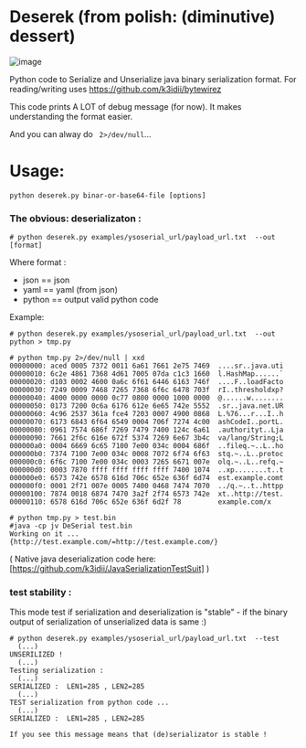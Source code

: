 # Deserek (from polish: (diminutive) dessert)
![image](https://user-images.githubusercontent.com/7603260/183523182-743458f0-ae57-4691-9382-d2d78dbf435d.png)

Python code to Serialize and Unserialize java binary serialization format. 
For reading/writing uses https://github.com/k3idii/bytewirez

This code prints A LOT of debug message (for now).
It makes understanding the format easier. 

And you can alway do ` 2>/dev/null`...

# Usage:
` python deserek.py binar-or-base64-file [options] `

### The obvious: deserializaton :
```
# python deserek.py examples/ysoserial_url/payload_url.txt  --out [format]

```
Where format :
* json == json
* yaml == yaml (from json)
* python == output valid python code

Example:
```
# python deserek.py examples/ysoserial_url/payload_url.txt  --out python > tmp.py

# python tmp.py 2>/dev/null | xxd
00000000: aced 0005 7372 0011 6a61 7661 2e75 7469  ....sr..java.uti
00000010: 6c2e 4861 7368 4d61 7005 07da c1c3 1660  l.HashMap......`
00000020: d103 0002 4600 0a6c 6f61 6446 6163 746f  ....F..loadFacto
00000030: 7249 0009 7468 7265 7368 6f6c 6478 703f  rI..thresholdxp?
00000040: 4000 0000 0000 0c77 0800 0000 1000 0000  @......w........
00000050: 0173 7200 0c6a 6176 612e 6e65 742e 5552  .sr..java.net.UR
00000060: 4c96 2537 361a fce4 7203 0007 4900 0868  L.%76...r...I..h
00000070: 6173 6843 6f64 6549 0004 706f 7274 4c00  ashCodeI..portL.
00000080: 0961 7574 686f 7269 7479 7400 124c 6a61  .authorityt..Lja
00000090: 7661 2f6c 616e 672f 5374 7269 6e67 3b4c  va/lang/String;L
000000a0: 0004 6669 6c65 7100 7e00 034c 0004 686f  ..fileq.~..L..ho
000000b0: 7374 7100 7e00 034c 0008 7072 6f74 6f63  stq.~..L..protoc
000000c0: 6f6c 7100 7e00 034c 0003 7265 6671 007e  olq.~..L..refq.~
000000d0: 0003 7870 ffff ffff ffff ffff 7400 1074  ..xp........t..t
000000e0: 6573 742e 6578 616d 706c 652e 636f 6d74  est.example.comt
000000f0: 0001 2f71 007e 0005 7400 0468 7474 7070  ../q.~..t..httpp
00000100: 7874 0018 6874 7470 3a2f 2f74 6573 742e  xt..http://test.
00000110: 6578 616d 706c 652e 636f 6d2f 78         example.com/x

# python tmp.py > test.bin
#java -cp jv DeSerial test.bin 
Working on it ... 
{http://test.example.com/=http://test.example.com/}

```
( Native java deserialization code here: [https://github.com/k3idii/JavaSerializationTestSuit] )

### test stability :
This mode test if serialization and deserialization is "stable" - if the binary output of serialization of unserialized data is same :)

```
# python deserek.py examples/ysoserial_url/payload_url.txt  --test
  (...)
UNSERILIZED !
  (...)
Testing serialization : 
  (...)
SERIALIZED :  LEN1=285 , LEN2=285 
  (...)
TEST serialization from python code ...
  (...)
SERIALIZED :  LEN1=285 , LEN2=285 

If you see this message means that (de)serializator is stable !

```
